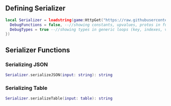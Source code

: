 ## Defining Serializer

```lua
local Serializer = loadstring(game:HttpGet("https://raw.githubusercontent.com/zyzxti123/Serializer/main/source.lua"))({
  DebugFunctions = false, --//showing constants, upvalues, protos in functions
  DebugTypes = true --//showing types in generic loops (key, indexes, values etc.)
})
```

## Serializer Functions

### Serializing JSON
```lua
Serializer.serializeJSON(input: string): string
```

### Serializing Table
```lua
Serializer.serializeTable(input: table): string
```
